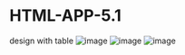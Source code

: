 # HTML-APP-5.1
design with table
![image](https://github.com/FuatColak/HTML-APP-5.1/assets/141162868/8ab48527-1cf5-4953-87fa-acffd875db95)
![image](https://github.com/FuatColak/HTML-APP-5.1/assets/141162868/6d06992d-1ff6-4709-bd11-e52d8d41b9aa)
![image](https://github.com/FuatColak/HTML-APP-5.1/assets/141162868/3cb66ef1-273e-40a6-bf8f-9b0b9b3ab405)
